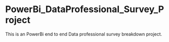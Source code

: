 # PowerBi_DataProfessional_Survey_Project
This is an PowerBi end to end Data professional survey breakdown project.
